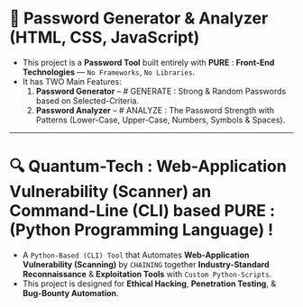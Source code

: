 # 🔐 Password Generator & Analyzer (HTML, CSS, JavaScript)
- This project is a **Password Tool** built entirely with **PURE** : **Front-End Technologies** — `No Frameworks`, `No Libraries`.
- It has TWO Main Features:
  1. **Password Generator** – # GENERATE : Strong & Random Passwords based on Selected-Criteria.
  2. **Password Analyzer** – # ANALYZE : The Password Strength with Patterns (Lower-Case, Upper-Case, Numbers, Symbols & Spaces).

---

# 🔍 Quantum-Tech : Web-Application Vulnerability (Scanner) an Command-Line (CLI) based PURE : (Python Programming Language) !
- A `Python-Based (CLI) Tool` that Automates **Web-Application Vulnerability (Scanning)** by `CHAINING` together **Industry-Standard Reconnaissance** & **Exploitation Tools** with `Custom Python-Scripts`.
- This project is designed for **Ethical Hacking**, **Penetration Testing**, & **Bug-Bounty Automation**.
